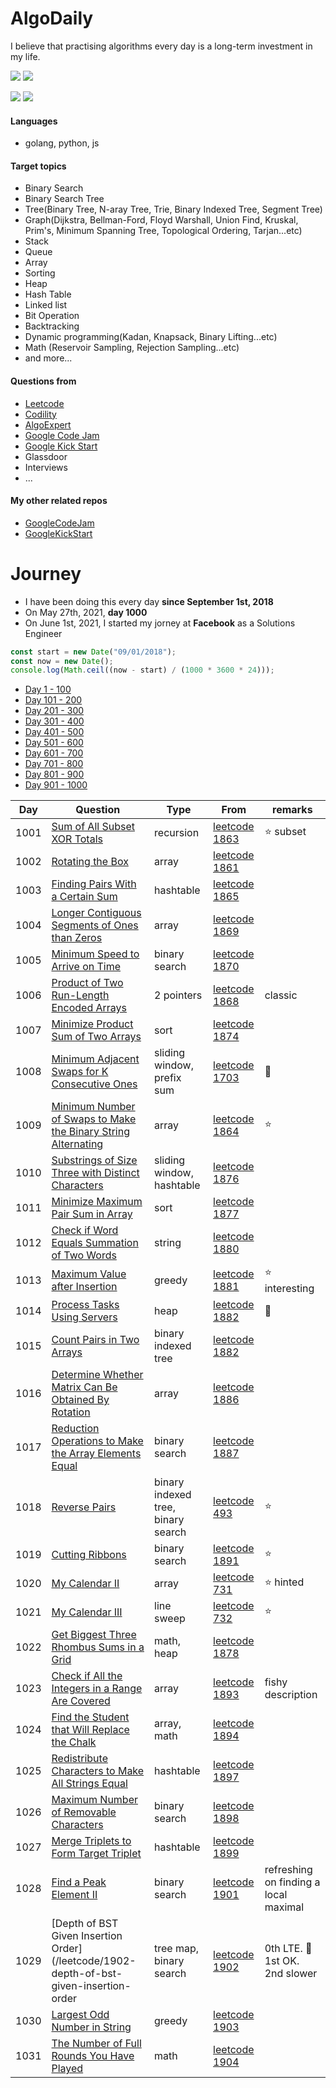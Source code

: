 # AlgoDaily

I believe that practising algorithms every day is a long-term investment in my life.

[![](https://img.shields.io/badge/dynamic/json?style=flat&labelColor=black&color=green&label=Solved&query=solvedOverTotal&url=https%3A%2F%2Fleetcode-badge.vercel.app%2Fapi%2Fusers%2Fcalvinchankf&logo=leetcode&logoColor=yellow)](https://leetcode.com/calvinchankf/)
[![](https://img.shields.io/badge/dynamic/json?style=flat&labelColor=black&color=green&label=Ranking&query=ranking&url=https%3A%2F%2Fleetcode-badge.vercel.app%2Fapi%2Fusers%2Fcalvinchankf&logo=leetcode&logoColor=yellow)](https://leetcode.com/calvinchankf/)

![](https://badges.pufler.dev/created/calvinchankf/algodaily)
![](https://badges.pufler.dev/updated/calvinchankf/algodaily)

#### Languages

-   golang, python, js

#### Target topics

-   Binary Search
-   Binary Search Tree
-   Tree(Binary Tree, N-aray Tree, Trie, Binary Indexed Tree, Segment Tree)
-   Graph(Dijkstra, Bellman-Ford, Floyd Warshall, Union Find, Kruskal, Prim's, Minimum Spanning Tree, Topological Ordering, Tarjan...etc)
-   Stack
-   Queue
-   Array
-   Sorting
-   Heap
-   Hash Table
-   Linked list
-   Bit Operation
-   Backtracking
-   Dynamic programming(Kadan, Knapsack, Binary Lifting...etc)
-   Math (Reservoir Sampling, Rejection Sampling...etc)
-   and more...

#### Questions from

-   [Leetcode](https://leetcode.com)
-   [Codility](https://app.codility.com/programmers/lessons/)
-   [AlgoExpert](https://www.algoexpert.io)
-   [Google Code Jam](https://codingcompetitions.withgoogle.com/codejam)
-   [Google Kick Start](https://codingcompetitions.withgoogle.com/kickstart/)
-   Glassdoor
-   Interviews
-   ...

#### My other related repos

-   [GoogleCodeJam](https://github.com/calvinchankf/GoogleCodeJam)
-   [GoogleKickStart](https://github.com/calvinchankf/GoogleKickStart)

# Journey

-   I have been doing this every day **since September 1st, 2018**
-   On May 27th, 2021, **day 1000**
-   On June 1st, 2021, I started my jorney at **Facebook** as a Solutions Engineer

```js
const start = new Date("09/01/2018");
const now = new Date();
console.log(Math.ceil((now - start) / (1000 * 3600 * 24)));
```

-   [Day 1 - 100](./markdowns/day1-100.md)
-   [Day 101 - 200](./markdowns/day101-200.md)
-   [Day 201 - 300](./markdowns/day201-300.md)
-   [Day 301 - 400](./markdowns/day301-400.md)
-   [Day 401 - 500](./markdowns/day401-500.md)
-   [Day 501 - 600](./markdowns/day501-600.md)
-   [Day 601 - 700](./markdowns/day601-700.md)
-   [Day 701 - 800](./markdowns/day701-800.md)
-   [Day 801 - 900](./markdowns/day801-900.md)
-   [Day 901 - 1000](./markdowns/day901-1000.md)

| Day  | Question                                                                                                                                      | Type                       | From                                                                                                          | remarks         |
| ---- | --------------------------------------------------------------------------------------------------------------------------------------------- | -------------------------- | ------------------------------------------------------------------------------------------------------------- | --------------- |
| 1001 | [Sum of All Subset XOR Totals](leetcode/1863-sum-of-all-subset-xor-totals)                                                                    | recursion                  | [leetcode 1863](https://leetcode.com/problems/sum-of-all-subset-xor-totals/)                                  | ⭐️ subset      |
| 1002 | [Rotating the Box](leetcode/1861-rotating-the-box)                                                                                            | array                      | [leetcode 1861](https://leetcode.com/problems/rotating-the-box/)                                              |                 |
| 1003 | [Finding Pairs With a Certain Sum](/leetcode/1865-finding-pairs-with-a-certain-sum)                                                           | hashtable                  | [leetcode 1865](https://leetcode.com/problems/finding-pairs-with-a-certain-sum/)                              |                 |
| 1004 | [Longer Contiguous Segments of Ones than Zeros](/leetcode/1869-longer-contiguous-segments-of-ones-than-zeros)                                 | array                      | [leetcode 1869](https://leetcode.com/problems/longer-contiguous-segments-of-ones-than-zeros/)                 |                 |
| 1005 | [Minimum Speed to Arrive on Time](/leetcode/1870-minimum-speed-to-arrive-on-time)                                                             | binary search              | [leetcode 1870](https://leetcode.com/problems/minimum-speed-to-arrive-on-time/)                               |                 |
| 1006 | [Product of Two Run-Length Encoded Arrays](/leetcode/1868-product-of-two-run-length-encoded-arrays)                                           | 2 pointers                 | [leetcode 1868](https://leetcode.com/problems/product-of-two-run-length-encoded-arrays/)                      | classic         |
| 1007 | [Minimize Product Sum of Two Arrays](/leetcode/1874-minimize-product-sum-of-two-arrays)                                                       | sort                       | [leetcode 1874](https://leetcode.com/problems/minimize-product-sum-of-two-arrays/)                            |                 |
| 1008 | [Minimum Adjacent Swaps for K Consecutive Ones](/leetcode/1703-minimum-adjacent-swaps-for-k-consecutive-ones)                                 | sliding window, prefix sum | [leetcode 1703](https://leetcode.com/problems/minimum-adjacent-swaps-for-k-consecutive-ones/)                 | 📌              |
| 1009 | [Minimum Number of Swaps to Make the Binary String Alternating](/leetcode/1864-minimum-number-of-swaps-to-make-the-binary-string-alternating) | array                      | [leetcode 1864](https://leetcode.com/problems/minimum-number-of-swaps-to-make-the-binary-string-alternating/) | ⭐️             |
| 1010 | [Substrings of Size Three with Distinct Characters](/leetcode/1876-substrings-of-size-three-with-distinct-characters)                         | sliding window, hashtable  | [leetcode 1876](https://leetcode.com/problems/substrings-of-size-three-with-distinct-characters/)             |                 |
| 1011 | [Minimize Maximum Pair Sum in Array](/leetcode/1877-minimize-maximum-pair-sum-in-array)                                                       | sort                       | [leetcode 1877](https://leetcode.com/problems/minimize-maximum-pair-sum-in-array/)                            |                 |
| 1012 | [Check if Word Equals Summation of Two Words](/leetcode/1880-check-if-word-equals-summation-of-two-words)                                     | string                     | [leetcode 1880](https://leetcode.com/problems/check-if-word-equals-summation-of-two-words/)                   |                 |
| 1013 | [Maximum Value after Insertion](/leetcode/1881-maximum-value-after-insertion)                                                                 | greedy                     | [leetcode 1881](https://leetcode.com/problems/maximum-value-after-insertion/)                                 | ⭐️ interesting |
| 1014 | [Process Tasks Using Servers](/leetcode/1882-process-tasks-using-servers)                                                                     | heap                       | [leetcode 1882](https://leetcode.com/problems/process-tasks-using-servers/)                                   | 📌              |
| 1015 | [Count Pairs in Two Arrays](/leetcode/1885-count-pairs-in-two-arrays)                                                                         | binary indexed tree        | [leetcode 1882](https://leetcode.com/problems/count-pairs-in-two-arrays/)                                     |                 |
| 1016 | [Determine Whether Matrix Can Be Obtained By Rotation](/leetcode/1886-determine-whether-matrix-can-be-obtained-by-rotation)                   | array                      | [leetcode 1886](https://leetcode.com/problems/determine-whether-matrix-can-be-obtained-by-rotation/)          |            |
| 1017 | [Reduction Operations to Make the Array Elements Equal](/leetcode/1887-reduction-operations-to-make-the-array-elements-equal)                 | binary search              | [leetcode 1887](https://leetcode.com/problems/reduction-operations-to-make-the-array-elements-equal/)         |            |
| 1018 | [Reverse Pairs](/leetcode/493-reverse-pairs)                                                                                                  | binary indexed tree, binary search | [leetcode 493](https://leetcode.com/problems/reverse-pairs/)                                                  | ⭐️        |
| 1019 | [Cutting Ribbons](/leetcode/1891-cutting-ribbons)                                                                                             | binary search              | [leetcode 1891](https://leetcode.com/problems/cutting-ribbons/)                                               | ⭐️             |
| 1020 | [My Calendar II](/leetcode/731-my-calendar-ii)                                                                                                | array                      | [leetcode 731](https://leetcode.com/problems/my-calendar-ii/)                                                 | ⭐️ hinted      |
| 1021 | [My Calendar III](/leetcode/732-my-calendar-iii)                                                                                              | line sweep                 | [leetcode 732](https://leetcode.com/problems/my-calendar-iii/)                                                | ⭐️             |
| 1022 | [Get Biggest Three Rhombus Sums in a Grid](/leetcode/1878-get-biggest-three-rhombus-sums-in-a-grid)                                           | math, heap                 | [leetcode 1878](https://leetcode.com/problems/get-biggest-three-rhombus-sums-in-a-grid/)                      |                 |
| 1023 | [Check if All the Integers in a Range Are Covered](/leetcode/1893-check-if-all-the-integers-in-a-range-are-covered)                           | array                      | [leetcode 1893](https://leetcode.com/problems/check-if-all-the-integers-in-a-range-are-covered/)              | fishy description |
| 1024 | [Find the Student that Will Replace the Chalk](/leetcode/1894-find-the-student-that-will-replace-the-chalk)                                   | array, math                | [leetcode 1894](https://leetcode.com/problems/find-the-student-that-will-replace-the-chalk/)                  |                 |
| 1025 | [Redistribute Characters to Make All Strings Equal](/leetcode/1897-redistribute-characters-to-make-all-strings-equal)                         | hashtable                  | [leetcode 1897](https://leetcode.com/problems/redistribute-characters-to-make-all-strings-equal/)             |                 |
| 1026 | [Maximum Number of Removable Characters](/leetcode/1898-maximum-number-of-removable-characters)                                               | binary search              | [leetcode 1898](https://leetcode.com/problems/maximum-number-of-removable-characters/)                        |                 |
| 1027 | [Merge Triplets to Form Target Triplet](/leetcode/1899-merge-triplets-to-form-target-triplet)                                                 | hashtable                          | [leetcode 1899](https://leetcode.com/problems/merge-triplets-to-form-target-triplet/)                         |                 |
| 1028 | [Find a Peak Element II](/leetcode/1901-find-a-peak-element-ii)                                                                               | binary search                      | [leetcode 1901](https://leetcode.com/problems/find-a-peak-element-ii/)                                        | refreshing on finding a local maximal |
| 1029 | [Depth of BST Given Insertion Order](/leetcode/1902-depth-of-bst-given-insertion-order                                                        | tree map, binary search            | [leetcode 1902](https://leetcode.com/problems/depth-of-bst-given-insertion-order/)                            | 0th LTE. 📌 1st OK. 2nd slower |
| 1030 | [Largest Odd Number in String](/leetcode/1903-largest-odd-number-in-string)                                                                   | greedy                             | [leetcode 1903](https://leetcode.com/problems/largest-odd-number-in-string/)                                  |                   |
| 1031 | [The Number of Full Rounds You Have Played](/leetcode/1904-the-number-of-full-rounds-you-have-played)                                         | math                               | [leetcode 1904](https://leetcode.com/problems/the-number-of-full-rounds-you-have-played/)                     |                   |
